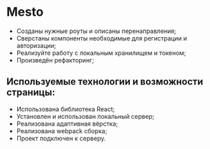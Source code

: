 # Mesto
* Созданы нужные роуты и описаны перенаправления;
* Сверстаны компоненты необходимые для регистрации и авторизации;
* Реализуйте работу с локальным хранилищем и токеном;
* Произведён рефакторинг;

## Используемые технологии и возможности страницы:
* Использована библиотека React;
* Установлен и использован локальный сервер;
* Реализована адаптивная вёрстка;
* Реализована webpack сборка;
* Проект подключен к серверу.